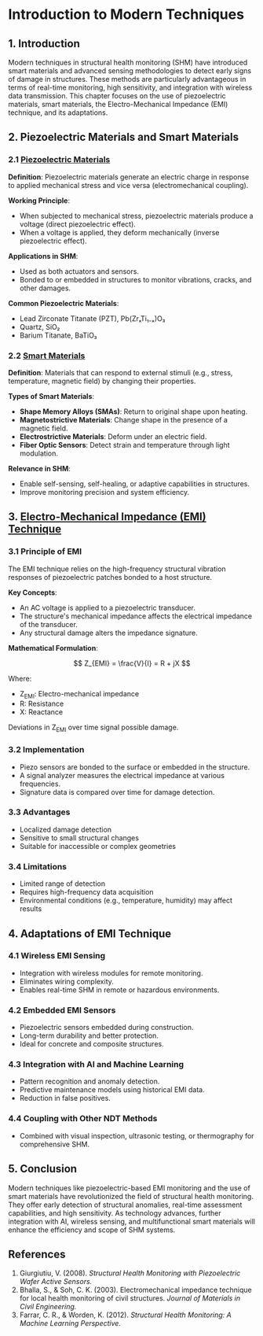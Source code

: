 # Introduction to Modern Techniques

## 1. Introduction
Modern techniques in structural health monitoring (SHM) have introduced smart materials and advanced sensing methodologies to detect early signs of damage in structures. These methods are particularly advantageous in terms of real-time monitoring, high sensitivity, and integration with wireless data transmission. This chapter focuses on the use of piezoelectric materials, smart materials, the Electro-Mechanical Impedance (EMI) technique, and its adaptations.

## 2. Piezoelectric Materials and Smart Materials

### 2.1 [Piezoelectric Materials](Piezoelectric_Materials.md)
**Definition**: Piezoelectric materials generate an electric charge in response to applied mechanical stress and vice versa (electromechanical coupling).

**Working Principle**:
- When subjected to mechanical stress, piezoelectric materials produce a voltage (direct piezoelectric effect).
- When a voltage is applied, they deform mechanically (inverse piezoelectric effect).

**Applications in SHM**:
- Used as both actuators and sensors.
- Bonded to or embedded in structures to monitor vibrations, cracks, and other damages.

**Common Piezoelectric Materials**:
- Lead Zirconate Titanate (PZT), Pb(ZrₓTi₁₋ₓ)O₃
- Quartz, SiO₂
- Barium Titanate, BaTiO₃

### 2.2 [Smart Materials](Smart_Materials.md)
**Definition**: Materials that can respond to external stimuli (e.g., stress, temperature, magnetic field) by changing their properties.

**Types of Smart Materials**:
- **Shape Memory Alloys (SMAs)**: Return to original shape upon heating.
- **Magnetostrictive Materials**: Change shape in the presence of a magnetic field.
- **Electrostrictive Materials**: Deform under an electric field.
- **Fiber Optic Sensors**: Detect strain and temperature through light modulation.

**Relevance in SHM**:
- Enable self-sensing, self-healing, or adaptive capabilities in structures.
- Improve monitoring precision and system efficiency.


## 3. [Electro-Mechanical Impedance (EMI) Technique](EMI_Technique.md)

### 3.1 Principle of EMI
The EMI technique relies on the high-frequency structural vibration responses of piezoelectric patches bonded to a host structure.

**Key Concepts**:
- An AC voltage is applied to a piezoelectric transducer.
- The structure's mechanical impedance affects the electrical impedance of the transducer.
- Any structural damage alters the impedance signature.

**Mathematical Formulation**:

$$
Z_{EMI} = \frac{V}{I} = R + jX
$$

Where:  
- Z<sub>EMI</sub>: Electro-mechanical impedance  
- R: Resistance  
- X: Reactance  

Deviations in Z<sub>EMI</sub> over time signal possible damage.

### 3.2 Implementation
- Piezo sensors are bonded to the surface or embedded in the structure.
- A signal analyzer measures the electrical impedance at various frequencies.
- Signature data is compared over time for damage detection.

### 3.3 Advantages
- Localized damage detection
- Sensitive to small structural changes
- Suitable for inaccessible or complex geometries

### 3.4 Limitations
- Limited range of detection
- Requires high-frequency data acquisition
- Environmental conditions (e.g., temperature, humidity) may affect results

## 4. Adaptations of EMI Technique

### 4.1 Wireless EMI Sensing
- Integration with wireless modules for remote monitoring.
- Eliminates wiring complexity.
- Enables real-time SHM in remote or hazardous environments.

### 4.2 Embedded EMI Sensors
- Piezoelectric sensors embedded during construction.
- Long-term durability and better protection.
- Ideal for concrete and composite structures.

### 4.3 Integration with AI and Machine Learning
- Pattern recognition and anomaly detection.
- Predictive maintenance models using historical EMI data.
- Reduction in false positives.

### 4.4 Coupling with Other NDT Methods
- Combined with visual inspection, ultrasonic testing, or thermography for comprehensive SHM.

## 5. Conclusion
Modern techniques like piezoelectric-based EMI monitoring and the use of smart materials have revolutionized the field of structural health monitoring. They offer early detection of structural anomalies, real-time assessment capabilities, and high sensitivity. As technology advances, further integration with AI, wireless sensing, and multifunctional smart materials will enhance the efficiency and scope of SHM systems.

## References
1. Giurgiutiu, V. (2008). *Structural Health Monitoring with Piezoelectric Wafer Active Sensors.*
2. Bhalla, S., & Soh, C. K. (2003). Electromechanical impedance technique for local health monitoring of civil structures. *Journal of Materials in Civil Engineering.*
3. Farrar, C. R., & Worden, K. (2012). *Structural Health Monitoring: A Machine Learning Perspective.*

